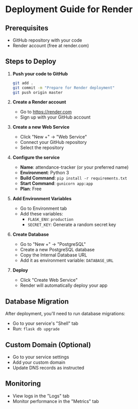 # Deployment Guide for Render

## Prerequisites
- GitHub repository with your code
- Render account (free at render.com)

## Steps to Deploy

1. **Push your code to GitHub**
   ```bash
   git add .
   git commit -m "Prepare for Render deployment"
   git push origin master
   ```

2. **Create a Render account**
   - Go to https://render.com
   - Sign up with your GitHub account

3. **Create a new Web Service**
   - Click "New +" → "Web Service"
   - Connect your GitHub repository
   - Select the repository

4. **Configure the service**
   - **Name**: attendance-tracker (or your preferred name)
   - **Environment**: Python 3
   - **Build Command**: `pip install -r requirements.txt`
   - **Start Command**: `gunicorn app:app`
   - **Plan**: Free

5. **Add Environment Variables**
   - Go to Environment tab
   - Add these variables:
     - `FLASK_ENV`: `production`
     - `SECRET_KEY`: Generate a random secret key

6. **Create Database**
   - Go to "New +" → "PostgreSQL"
   - Create a new PostgreSQL database
   - Copy the Internal Database URL
   - Add it as environment variable: `DATABASE_URL`

7. **Deploy**
   - Click "Create Web Service"
   - Render will automatically deploy your app

## Database Migration
After deployment, you'll need to run database migrations:
- Go to your service's "Shell" tab
- Run: `flask db upgrade`

## Custom Domain (Optional)
- Go to your service settings
- Add your custom domain
- Update DNS records as instructed

## Monitoring
- View logs in the "Logs" tab
- Monitor performance in the "Metrics" tab 